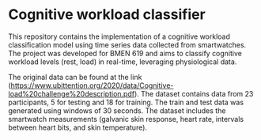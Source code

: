 # Cognitive workload classifier
This repository contains the implementation of a cognitive workload classification model using time series data collected from smartwatches. 
The project was developed for BMEN 619 and aims to classify cognitive workload levels (rest, load) in real-time, leveraging physiological data.

The original data can be found at the link (https://www.ubittention.org/2020/data/Cognitive-load%20challenge%20description.pdf). The dataset contains data from 23 participants, 5 for testing and 18 for training. The train and test data was generated using windows of 30 seconds.
The dataset includes the smartwatch measurements (galvanic skin response, heart rate, intervals between heart bits, and skin temperature).


